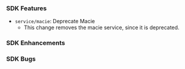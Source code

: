 ### SDK Features
* `service/macie`: Deprecate Macie
  * This change removes the macie service, since it is deprecated.
### SDK Enhancements

### SDK Bugs
